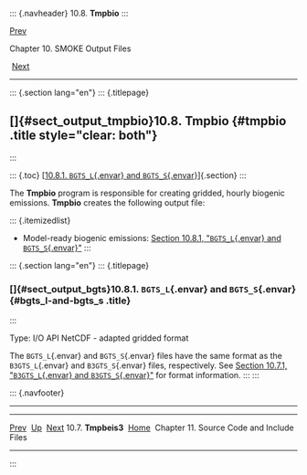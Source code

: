 ::: {.navheader}
10.8. **Tmpbio**
:::

[Prev](ch10s07.html) 

Chapter 10. SMOKE Output Files

 [Next](ch11.html)

------------------------------------------------------------------------

::: {.section lang="en"}
::: {.titlepage}
<div>

<div>

[]{#sect_output_tmpbio}10.8. **Tmpbio** {#tmpbio .title style="clear: both"}
---------------------------------------

</div>

</div>
:::

::: {.toc}
[[10.8.1. `BGTS_L`{.envar} and
`BGTS_S`{.envar}](ch10s08.html#sect_output_bgts)]{.section}
:::

The **Tmpbio** program is responsible for creating gridded, hourly
biogenic emissions. **Tmpbio** creates the following output file:

::: {.itemizedlist}
-   Model-ready biogenic emissions: [Section 10.8.1, "`BGTS_L`{.envar}
    and
    `BGTS_S`{.envar}"](ch10s08.html#sect_output_bgts "10.8.1. BGTS_L and BGTS_S")
:::

::: {.section lang="en"}
::: {.titlepage}
<div>

<div>

### []{#sect_output_bgts}10.8.1. `BGTS_L`{.envar} and `BGTS_S`{.envar} {#bgts_l-and-bgts_s .title}

</div>

</div>
:::

Type: I/O API NetCDF - adapted gridded format

The `BGTS_L`{.envar} and `BGTS_S`{.envar} files have the same format as
the `B3GTS_L`{.envar} and `B3GTS_S`{.envar} files, respectively. See
[Section 10.7.1, "`B3GTS_L`{.envar} and
`B3GTS_S`{.envar}"](ch10s07.html#sect_output_b3gts "10.7.1. B3GTS_L and B3GTS_S")
for format information.
:::
:::

::: {.navfooter}

------------------------------------------------------------------------

  ----------------------- -------------------- --------------------------------------------
  [Prev](ch10s07.html)      [Up](ch10.html)                               [Next](ch11.html)
  10.7. **Tmpbeis3**       [Home](index.html)     Chapter 11. Source Code and Include Files
  ----------------------- -------------------- --------------------------------------------
:::
